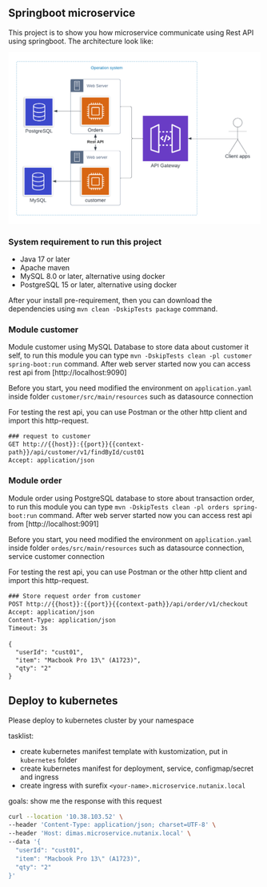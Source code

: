 ## Springboot microservice

This project is to show you how microservice communicate using Rest API using springboot. The architecture look like:

![architecture](docs/architecture.png)

### System requirement to run this project

- Java 17 or later
- Apache maven
- MySQL 8.0 or later, alternative using docker
- PostgreSQL 15 or later, alternative using docker

After your install pre-requirement, then you can download the dependencies using `mvn clean -DskipTests package` command.

### Module customer

Module customer using MySQL Database to store data about customer it self, to run this module you can type `mvn -DskipTests clean -pl customer spring-boot:run` command. After web server started now you can access rest api from [http://localhost:9090]

Before you start, you need modified the environment on `application.yaml` inside folder `customer/src/main/resources` such as datasource connection

For testing the rest api, you can use Postman or the other http client and import this http-request.

```http request
### request to customer
GET http://{{host}}:{{port}}{{context-path}}/api/customer/v1/findById/cust01
Accept: application/json
```

### Module order

Module order using PostgreSQL database to store about transaction order, to run this module you can type `mvn -DskipTests clean -pl orders spring-boot:run` command. After web server started now you can access rest api from [http://localhost:9091]

Before you start, you need modified the environment on `application.yaml` inside folder `ordes/src/main/resources` such as datasource connection, service customer connection 

For testing the rest api, you can use Postman or the other http client and import this http-request.

```http request
### Store request order from customer
POST http://{{host}}:{{port}}{{context-path}}/api/order/v1/checkout
Accept: application/json
Content-Type: application/json
Timeout: 3s

{
  "userId": "cust01",
  "item": "Macbook Pro 13\" (A1723)",
  "qty": "2"
}
```

## Deploy to kubernetes

Please deploy to kubernetes cluster by your namespace

tasklist: 

- create kubernetes manifest template with kustomization, put in `kubernetes` folder
- create kubernetes manifest for deployment, service, configmap/secret and ingress
- create ingress with surefix `<your-name>.microservice.nutanix.local`

goals:
show me the response with this request

```bash
curl --location '10.38.103.52' \
--header 'Content-Type: application/json; charset=UTF-8' \
--header 'Host: dimas.microservice.nutanix.local' \
--data '{
  "userId": "cust01",
  "item": "Macbook Pro 13\" (A1723)",
  "qty": "2"
}'
```
